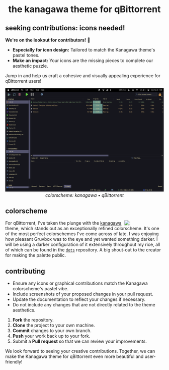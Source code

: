 <h1 align="center">
  the kanagawa theme for qBittorrent
</h1>

## seeking contributions: icons needed!

**We're on the lookout for contributors!** 🚀

- **Especially for icon design:** Tailored to match the Kanagawa theme's pastel tones.
- **Make an impact:** Your icons are the missing pieces to complete our aesthetic puzzle.

Jump in and help us craft a cohesive and visually appealing experience for qBittorrent users!

<p align="center">
  <img src="res/version1.x_1.png">
  <br>
  <i>colorscheme: kanagawa • qBittorrent</i>
</p>

## colorscheme

<div>
  <img src="https://github.com/rebelot/kanagawa.nvim/blob/master/kanagawa@2x.png" align="right" width="125px">
  <p>
    For qBittorrent, I've taken the plunge with the <a href="https://github.com/rebelot/kanagawa.nvim">kanagawa</a> theme, which stands out as an exceptionally refined colorscheme. 
    It's one of the most perfect colorschemes I've come across of late. I was enjoying how pleasant Gruvbox was to the eye and yet wanted something darker. 
    I will be using a darker configuration of it extensively throughout my rice, all of which can be 
    found in the <a href="https://github.com/esskayesss/dots"> <code>dots</code></a> repository. A big shout-out to the creator for making the palette public.
  </p>
</div>


## contributing

- Ensure any icons or graphical contributions match the Kanagawa colorscheme's pastel vibe.
- Include screenshots of your proposed changes in your pull request.
- Update the documentation to reflect your changes if necessary.
- Do not include any changes that are not directly related to the theme aesthetics.

1. **Fork** the repository.
2. **Clone** the project to your own machine.
3. **Commit** changes to your own branch.
4. **Push** your work back up to your fork.
5. Submit a **Pull request** so that we can review your improvements.

We look forward to seeing your creative contributions. Together, we can make the Kanagawa theme for qBittorrent even more beautiful and user-friendly!
